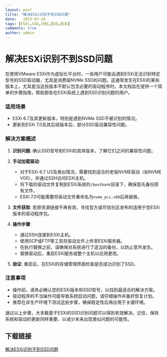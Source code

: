 ```yaml
---
layout: post
title: "解决ESXi识别不到SSD问题"
date:   2023-07-24
tags: [ESXi,SSD,识别,驱动,版本]
comments: true
author: admin
---
```

# 解决ESXi识别不到SSD问题

在使用VMware ESXi作为虚拟化平台时，一些用户可能会遇到ESXi无法识别特定型号的SSD驱动器，尤其是消费级NVMe SSD的问题。这通常发生在ESXi的某些版本上，尤其是当这些版本不默认包含必要的驱动程序时。本文档旨在提供一个简单的步骤指南，帮助那些在ESXi系统上遇到SSD识别问题的用户。

### 适用场景

- ESXi 6.7及其更新版本，特别是遇到NVMe SSD不被识别的情况。
- 更新到ESXi 7.0及其后续版本后，部分SSD驱动兼容性问题。

### 解决方案概述

1. **识别问题**: 确认SSD型号和ESXi的具体版本，了解它们之间的兼容性问题。
   
2. **手动加载驱动**:
   - 对于ESXi 6.7 U3及类似情况，需要找到适合的老版NVME驱动（如NVME V00），并通过SSH访问ESXi主机。
   - 将下载的驱动文件复制到ESXi系统的`/bootbank`目录下，确保首先备份原有文件。
   - ESXi 7.0可能需要将驱动文件重命名为`nvme_pci.v00`后再替换。

3. **文件获取**: 若原资源链接不再有效，寻找官方或可信社区发布的适用于您ESXi版本的驱动程序包。

4. **操作步骤**:
   - 通过SSH连接到ESXi主机。
   - 使用SCP或FTP等工具将驱动文件上传至ESXi服务器。
   - 在执行替换之前，请确保对系统进行了适当的备份，以防止意外发生。
   - 替换驱动后，重启ESXi服务或整个主机以应用更改。

5. **验证**: 重启后，在ESXi的存储管理界面检查是否成功识别了SSD。

### 注意事项

- 操作前，请务必确认您的ESXi版本和SSD型号，以找到最适合的解决方案。
- 驱动程序的不当操作可能导致系统启动问题，请仔细操作并备好恢复计划。
- 推荐在非生产环境下测试这些步骤，确保稳定性后再应用于关键环境。

通过以上步骤，大多数基于ESXi的SSD识别问题可以得到有效解决。记住，保持系统和驱动的更新同样重要，以减少未来出现类似问题的可能性。

## 下载链接

[解决ESXi识别不到SSD问题](https://pan.quark.cn/s/ce292193ae4d)